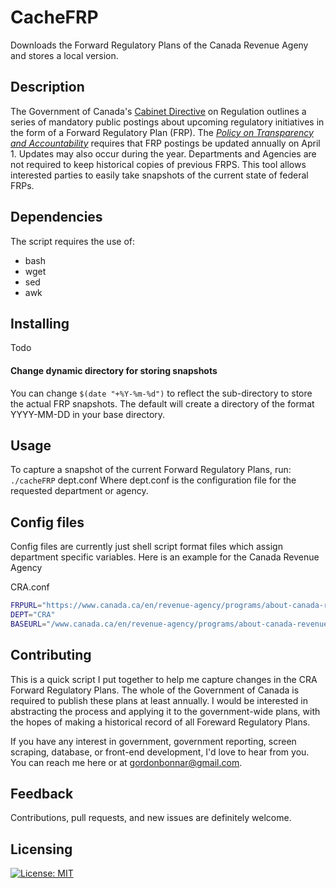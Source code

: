 # CacheFRP
Downloads the Forward Regulatory Plans of the Canada Revenue Ageny and stores a local version.

## Description
The Government of Canada's [Cabinet Directive](https://www.canada.ca/en/treasury-board-secretariat/services/federal-regulatory-management/guidelines-tools/cabinet-directive-regulation.html) on Regulation outlines a series of mandatory public postings about upcoming regulatory initiatives in the form of a Forward Regulatory Plan (FRP).  The [*Policy on Transparency and Accountability*](https://www.canada.ca/en/treasury-board-secretariat/services/federal-regulatory-management/guidelines-tools/policy-regulatory-transparency-accountability.html) requires that FRP postings be updated annually on April 1.  Updates may also occur during the year.  Departments and Agencies are not required to keep historical copies of previous FRPS.  This tool allows interested parties to easily take snapshots of the current state of federal FRPs.


## Dependencies
The script requires the use of:
* bash
* wget
* sed
* awk

## Installing
Todo

#### Change dynamic directory for storing snapshots
You can change `$(date "+%Y-%m-%d")` to reflect the sub-directory to store the actual FRP snapshots.  The default will create a directory of the format YYYY-MM-DD in your base directory.

## Usage
To capture a snapshot of the current Forward Regulatory Plans, run:
`./cacheFRP` dept.conf
Where dept.conf is the configuration file for the requested department or agency.

## Config files
Config files are currently just shell script format files which assign department specific variables.  Here is an example for the Canada Revenue Agency

CRA.conf
```Bash
FRPURL="https://www.canada.ca/en/revenue-agency/programs/about-canada-revenue-agency-cra/acts-regulations/forward-regulatory-plan/current-initiatives/regulatory-initiatives.html"
DEPT="CRA"
BASEURL="/www.canada.ca/en/revenue-agency/programs/about-canada-revenue-agency-cra/acts-regulations/forward-regulatory-plan/current-initiatives/"
```
## Contributing
This is a quick script I put together to help me capture changes in the CRA Forward Regulatory Plans.  The whole of the Government of Canada is required to publish these plans at least annually.  I would be interested in abstracting the process and applying it to the government-wide plans, with the hopes of making a historical record of all Foreward Regulatory Plans.

If you have any interest in government, government reporting, screen scraping, database, or front-end development, I'd love to hear from you.  You can reach me here or at gordonbonnar@gmail.com.

## Feedback
Contributions, pull requests, and new issues are definitely welcome.

## Licensing
[![License: MIT](https://img.shields.io/badge/License-MIT-yellow.svg)](https://opensource.org/licenses/MIT)
